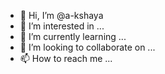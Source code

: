 - 👋 Hi, I’m @a-kshaya
- 👀 I’m interested in ...
- 🌱 I’m currently learning ...
- 💞️ I’m looking to collaborate on ...
- 📫 How to reach me ...

<!---
a-kshaya/a-kshaya is a ✨ special ✨ repository because its `README.md` (this file) appears on your GitHub profile.
You can click the Preview link to take a look at your changes.
--->
